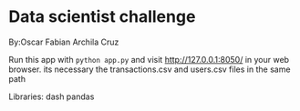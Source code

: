 # Data scientist challenge 
 
 By:Oscar Fabian Archila Cruz

Run this app with `python app.py` and
visit http://127.0.0.1:8050/ in your web browser.
its necessary the transactions.csv and users.csv files in the same path 

Libraries:
dash
pandas
